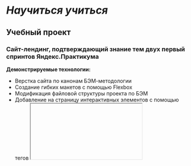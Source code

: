 
# _Научиться учиться_

## Учебный проект 
### Cайт-лендинг, подтверждающий знание тем двух первый спринтов Яндекс.Практикума

**Демонстрируемые технологии:**
* Верстка сайта по канонам БЭМ-методологии
* Создание гибких макетов с помощью Flexbox 
* Модификация файловой структуры проекта по БЭМ
* Добавление на страницу интерактивных элементов с помощью 
  тегов <iframe>, <video>, использование анимации и трансформации

**Доработки, которые планируется внести:**
1. Добавить форму обратной связи
2. Добавить вендорные префиксы для кроссбраузерности

